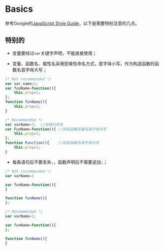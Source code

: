 # Basics
参考Google的[JavaScript Style Guide](http://google-styleguide.googlecode.com/svn/trunk/javascriptguide.xml)，以下是需要特别注意的几点。

## 特别的
- 变量要经过`var`关键字声明，不能直接使用；

- 变量、函数名、属性名采用驼峰性命名方式，首字母小写，作为构造函数的函数名首字母大写；

```javascript
/* Not recommended */
var var_name=1;
var funName=function(){
    this.prop=1;
};
function funName(){
    this.prop=1;
}

/* Recommended */
var varName=1;  //驼峰式命名
var FunName=function(){ //构造函数变量名首字母大写
    this.prop=1;
};
function Function(){    //构造函数名首字母大写
    this.prop=1;
}
```

- 每条语句后不要丢失`;`，函数声明后不需要追加`;`；

```javascript
/* Not recommended */
var varName=1

var funName=function(){
}

function funName(){
};

/* Recommended */
var varName=1;

var funName=function(){
};

function funName(){
}
```


